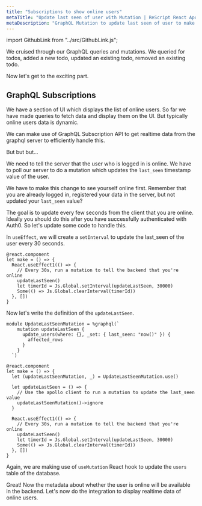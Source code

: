 ```yaml
---
title: "Subscriptions to show online users"
metaTitle: "Update last seen of user with Mutation | ReScript React Apollo Tutorial"
metaDescription: "GraphQL Mutation to update last seen of user to make them available online. Use setInterval to trigger mutation every few seconds "
---
```


import GithubLink from "../src/GithubLink.js";

We cruised through our GraphQL queries and mutations. We queried for todos, added a new todo, updated an existing todo, removed an existing todo.

Now let's get to the exciting part.

## GraphQL Subscriptions

We have a section of UI which displays the list of online users. So far we have made queries to fetch data and display them on the UI. But typically online users data is dynamic.

We can make use of GraphQL Subscription API to get realtime data from the graphql server to efficiently handle this.

But but but...

We need to tell the server that the user who is logged in is online. We have to poll our server to do a mutation which updates the `last_seen` timestamp value of the user.

We have to make this change to see yourself online first. Remember that you are already logged in, registered your data in the server, but not updated your `last_seen` value?

The goal is to update every few seconds from the client that you are online. Ideally you should do this after you have successfully authenticated with Auth0. So let's update some code to handle this.

<GithubLink link="https://github.com/hasura/learn-graphql/blob/master/tutorials/frontend/rescript-react-apollo/app-final/src/components/OnlineUsers/OnlineUsersWrapper.res" text="src/components/OnlineUsers/OnlineUsersWrapper.res" />

In `useEffect`, we will create a `setInterval` to update the last_seen of the user every 30 seconds.

```
@react.component
let make = () => {
  React.useEffect1(() => {
    // Every 30s, run a mutation to tell the backend that you're online
    updateLastSeen()
    let timerId = Js.Global.setInterval(updateLastSeen, 30000)
    Some(() => Js.Global.clearInterval(timerId))
  }, [])
}
```

Now let's write the definition of the `updateLastSeen`.

```
module UpdateLastSeenMutation = %graphql(`
    mutation updateLastSeen {
      update_users(where: {}, _set: { last_seen: "now()" }) {
        affected_rows
      }
    }
  `)

@react.component
let make = () => {
  let (updateLastSeenMutation, _) = UpdateLastSeenMutation.use()

  let updateLastSeen = () => {
    // Use the apollo client to run a mutation to update the last_seen value
    updateLastSeenMutation()->ignore
  }

  React.useEffect1(() => {
    // Every 30s, run a mutation to tell the backend that you're online
    updateLastSeen()
    let timerId = Js.Global.setInterval(updateLastSeen, 30000)
    Some(() => Js.Global.clearInterval(timerId))
  }, [])
}
```

Again, we are making use of `useMutation` React hook to update the `users` table of the database.

Great! Now the metadata about whether the user is online will be available in the backend. Let's now do the integration to display realtime data of online users.
